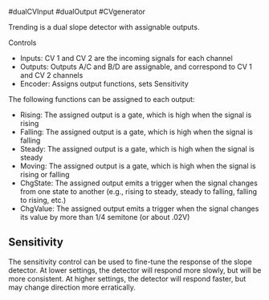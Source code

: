 #dualCVInput #dualOutput #CVgenerator 

Trending is a dual slope detector with assignable outputs.

Controls
* Inputs: CV 1 and CV 2 are the incoming signals for each channel
* Outputs: Outputs A/C and B/D are assignable, and correspond to CV 1 and CV 2 channels
* Encoder: Assigns output functions, sets Sensitivity

The following functions can be assigned to each output:

* Rising: The assigned output is a gate, which is high when the signal is rising
* Falling: The assigned output is a gate, which is high when the signal is falling
* Steady: The assigned output is a gate, which is high when the signal is steady
* Moving: The assigned output is a gate, which is high when the signal is rising or falling
* ChgState: The assigned output emits a trigger when the signal changes from one state to another (e.g., rising to steady, steady to falling, falling to rising, etc.)
* ChgValue: The assigned output emits a trigger when the signal changes its value by more than 1/4 semitone (or about .02V)

## Sensitivity

The sensitivity control can be used to fine-tune the response of the slope detector. At lower settings, the detector will respond more slowly, but will be more consistent. At higher settings, the detector will respond faster, but may change direction more erratically.